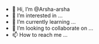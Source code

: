 - 👋 Hi, I’m @Arsha-arsha
- 👀 I’m interested in ...
- 🌱 I’m currently learning ...
- 💞️ I’m looking to collaborate on ...
- 📫 How to reach me ...

<!---
Arsha-arsha/Arsha-arsha is a ✨ special ✨ repository because its `README.md` (this file) appears on your GitHub profile.
You can click the Preview link to take a look at your changes.
--->
